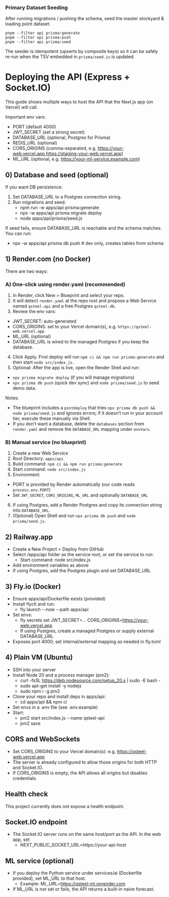 ### Primary Dataset Seeding

After running migrations / pushing the schema, seed the master stockyard & loading point dataset:

```
pnpm --filter api prisma:generate
pnpm --filter api prisma:push
pnpm --filter api prisma:seed
```

The seeder is idempotent (upserts by composite keys) so it can be safely re-run when the TSV embedded in `prisma/seed.js` is updated.

# Deploying the API (Express + Socket.IO)

This guide shows multiple ways to host the API that the Next.js app (on Vercel) will call.

Important env vars:
- PORT (default 4000)
- JWT_SECRET (set a strong secret)
- DATABASE_URL (optional, Postgres for Prisma)
- REDIS_URL (optional)
- CORS_ORIGINS (comma-separated, e.g. https://your-web.vercel.app,https://staging-your-web.vercel.app)
- ML_URL (optional, e.g. https://your-ml-service.example.com)

## 0) Database and seed (optional)
If you want DB persistence:
1. Set DATABASE_URL to a Postgres connection string.
2. Run migrations and seed:
   - npm run -w apps/api prisma:generate
   - npx -w apps/api prisma migrate deploy
   - node apps/api/prisma/seed.js

If seed fails, ensure DATABASE_URL is reachable and the schema matches. You can run:
- npx -w apps/api prisma db push   # dev only, creates tables from schema

## 1) Render.com (no Docker)
There are two ways:

### A) One‑click using render.yaml (recommended)
1. In Render, click New > Blueprint and select your repo.
2. It will detect `render.yaml` at the repo root and propose a Web Service named `qsteel-api` and a free Postgres `qsteel-db`.
3. Review the env vars:
  - JWT_SECRET: auto-generated
  - CORS_ORIGINS: set to your Vercel domain(s), e.g. `https://qsteel-web.vercel.app`
  - ML_URL (optional)
  - DATABASE_URL is wired to the managed Postgres if you keep the database.
4. Click Apply. First deploy will run `npm ci && npm run prisma:generate` and then start `node src/index.js`.
5. Optional: After the app is live, open the Render Shell and run:
  - `npx prisma migrate deploy` (if you will manage migrations)
  - `npx prisma db push` (quick dev sync) and `node prisma/seed.js` to seed demo data.

Notes:
- The blueprint includes a `postdeploy` that tries `npx prisma db push && node prisma/seed.js` and ignores errors; if it doesn’t run in your account tier, execute these manually via Shell.
- If you don’t want a database, delete the `databases` section from `render.yaml` and remove the `DATABASE_URL` mapping under `envVars`.

### B) Manual service (no blueprint)
1. Create a new Web Service
2. Root Directory: `apps/api`
3. Build command: `npm ci && npm run prisma:generate`
4. Start command: `node src/index.js`
5. Environment:
  - PORT is provided by Render automatically (our code reads `process.env.PORT`)
  - Set `JWT_SECRET`, `CORS_ORIGINS`, `ML_URL` and optionally `DATABASE_URL`
6. If using Postgres, add a Render Postgres and copy its connection string into `DATABASE_URL`.
7. (Optional) Open Shell and run `npx prisma db push` and `node prisma/seed.js`.

## 2) Railway.app
- Create a New Project > Deploy from GitHub
- Select /apps/api folder as the service root, or set the service to run:
  - Start command: node src/index.js
- Add environment variables as above
- If using Postgres, add the Postgres plugin and set DATABASE_URL

## 3) Fly.io (Docker)
- Ensure apps/api/Dockerfile exists (provided)
- Install flyctl and run:
  - fly launch --now --path apps/api
- Set envs:
  - fly secrets set JWT_SECRET=... CORS_ORIGINS=https://your-web.vercel.app
  - If using Postgres, create a managed Postgres or supply external DATABASE_URL
- Exposes port 4000; set internal/external mapping as needed in fly.toml

## 4) Plain VM (Ubuntu)
- SSH into your server
- Install Node 20 and a process manager (pm2):
  - curl -fsSL https://deb.nodesource.com/setup_20.x | sudo -E bash -
  - sudo apt-get install -y nodejs
  - sudo npm i -g pm2
- Clone your repo and install deps in apps/api:
  - cd apps/api && npm ci
- Set envs in a .env file (see .env.example)
- Start:
  - pm2 start src/index.js --name qsteel-api
  - pm2 save

## CORS and WebSockets
- Set CORS_ORIGINS to your Vercel domain(s): e.g. https://qsteel-web.vercel.app
- The server is already configured to allow those origins for both HTTP and Socket.IO.
- If CORS_ORIGINS is empty, the API allows all origins but disables credentials.

## Health check
This project currently does not expose a health endpoint.

## Socket.IO endpoint
- The Socket.IO server runs on the same host/port as the API. In the web app, set
  - NEXT_PUBLIC_SOCKET_URL=https://your-api-host

## ML service (optional)
- If you deploy the Python service under services/ai (Dockerfile provided), set ML_URL to that host.
  - Example: ML_URL=https://qsteel-ml.onrender.com
- If ML_URL is not set or fails, the API returns a built-in naive forecast.

